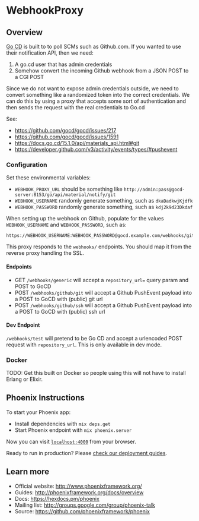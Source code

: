 # WebhookProxy

## Overview
[Go CD](https://go.cd) is built to to poll SCMs such as Github.com. If you wanted to use their
notification API, then we need:

  1. A go.cd user that has admin credentials
  2. Somehow convert the incoming Github webhook from a JSON POST to a CGI POST

Since we do not want to expose admin credentials outside, we need to convert something like a
randomized token into the correct credentials. We can do this by using a proxy that accepts
some sort of authentication and then sends the request with the real credentials to Go.cd

See:
  * https://github.com/gocd/gocd/issues/217
  * https://github.com/gocd/gocd/issues/1591
  * https://docs.go.cd/15.1.0/api/materials_api.html#git
  * https://developer.github.com/v3/activity/events/types/#pushevent

### Configuration

Set these environmental variables:

  * `WEBHOOK_PROXY_URL` should be something like `http://admin:pass@gocd-server:8153/go/api/material/notify/git`
  * `WEBHOOK_USERNAME` randomly generate something, such as `dkaDadkwjKjdfk`
  * `WEBHOOK_PASSWORD` randomly generate something, such as `kdj2k9d23Dkdaf`

When setting up the webhook on Github, populate for the values `WEBHOOK_USERNAME` and `WEBHOOK_PASSWORD`, such as:

```
https://WEBHOOK_USERNAME:WEBHOOK_PASSWORD@gocd.example.com/webhooks/github/ssh
```

This proxy responds to the `webhooks/` endpoints. You should map it from the reverse proxy handling the SSL.

#### Endpoints

  * GET  `/webhooks/generic` will accept a `repository_url=` query param and POST to GoCD
  * POST `/webhooks/github/git` will accept a Github PushEvent payload into a POST to GoCD with (public) git url
  * POST `/webhooks/github/ssh` will accept a Github PushEvent payload into a POST to GoCD with (public) ssh url

#### Dev Endpoint

`/webhooks/test` will pretend to be Go CD and accept a urlencoded POST request with `repository_url`. This is
only available in dev mode.

### Docker

TODO: Get this built on Docker so people using this will not have to install Erlang or Elixir.

## Phoenix Instructions
To start your Phoenix app:

  * Install dependencies with `mix deps.get`
  * Start Phoenix endpoint with `mix phoenix.server`

Now you can visit [`localhost:4000`](http://localhost:4000) from your browser.

Ready to run in production? Please [check our deployment guides](http://www.phoenixframework.org/docs/deployment).

## Learn more

  * Official website: http://www.phoenixframework.org/
  * Guides: http://phoenixframework.org/docs/overview
  * Docs: https://hexdocs.pm/phoenix
  * Mailing list: http://groups.google.com/group/phoenix-talk
  * Source: https://github.com/phoenixframework/phoenix


